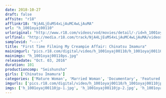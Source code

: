 ```yaml
---
date: 2018-10-27
draft: false
affsite: "r18"
afflinkr18: "NjA4LjEuMS4xLjAuMC4wLjAuMA"
url: "h_1001oyaj00110"
urloriginal: "http://www.r18.com/videos/vod/movies/detail/-/id=h_1001oyaj00110"
urlfinal: "http://media.r18.com/track/NjA4LjEuMS4xLjAuMC4wLjAuMA/videos/vod/movies/detail/-/id=h_1001oyaj00110"
samplevid: "----"
title: "First Time Filming My Creampie Affair: Chinatsu Imamura"
mainimgurl: "pics.r18.com/digital/video/h_1001oyaj00110/h_1001oyaj00110ps.jpg"
mainimgs: "h_1001oyaj00110ps.jpg"
releasedate: "Oct. 03, 2016"
duration: 101
productioncomp: "Seishunsha"
girls: ['Chinatsu Imamura']
categories: ['Mature Woman', 'Married Woman', 'Documentary', 'Featured Actress', 'Creampie', 'Sex Toys', 'Debut']
imgurls: ['pics.r18.com/digital/video/h_1001oyaj00110/h_1001oyaj00110jp-1.jpg', 'pics.r18.com/digital/video/h_1001oyaj00110/h_1001oyaj00110jp-2.jpg', 'pics.r18.com/digital/video/h_1001oyaj00110/h_1001oyaj00110jp-3.jpg', 'pics.r18.com/digital/video/h_1001oyaj00110/h_1001oyaj00110jp-4.jpg', 'pics.r18.com/digital/video/h_1001oyaj00110/h_1001oyaj00110jp-5.jpg', 'pics.r18.com/digital/video/h_1001oyaj00110/h_1001oyaj00110jp-6.jpg', 'pics.r18.com/digital/video/h_1001oyaj00110/h_1001oyaj00110jp-7.jpg', 'pics.r18.com/digital/video/h_1001oyaj00110/h_1001oyaj00110jp-8.jpg', 'pics.r18.com/digital/video/h_1001oyaj00110/h_1001oyaj00110jp-9.jpg', 'pics.r18.com/digital/video/h_1001oyaj00110/h_1001oyaj00110jp-10.jpg', 'pics.r18.com/digital/video/h_1001oyaj00110/h_1001oyaj00110jp-11.jpg', 'pics.r18.com/digital/video/h_1001oyaj00110/h_1001oyaj00110jp-12.jpg', 'pics.r18.com/digital/video/h_1001oyaj00110/h_1001oyaj00110jp-13.jpg', 'pics.r18.com/digital/video/h_1001oyaj00110/h_1001oyaj00110jp-14.jpg', 'pics.r18.com/digital/video/h_1001oyaj00110/h_1001oyaj00110jp-15.jpg', 'pics.r18.com/digital/video/h_1001oyaj00110/h_1001oyaj00110jp-16.jpg', 'pics.r18.com/digital/video/h_1001oyaj00110/h_1001oyaj00110jp-17.jpg', 'pics.r18.com/digital/video/h_1001oyaj00110/h_1001oyaj00110jp-18.jpg', 'pics.r18.com/digital/video/h_1001oyaj00110/h_1001oyaj00110jp-19.jpg', 'pics.r18.com/digital/video/h_1001oyaj00110/h_1001oyaj00110jp-20.jpg']
imgs: ['h_1001oyaj00110jp-1.jpg', 'h_1001oyaj00110jp-2.jpg', 'h_1001oyaj00110jp-3.jpg', 'h_1001oyaj00110jp-4.jpg', 'h_1001oyaj00110jp-5.jpg', 'h_1001oyaj00110jp-6.jpg', 'h_1001oyaj00110jp-7.jpg', 'h_1001oyaj00110jp-8.jpg', 'h_1001oyaj00110jp-9.jpg', 'h_1001oyaj00110jp-10.jpg', 'h_1001oyaj00110jp-11.jpg', 'h_1001oyaj00110jp-12.jpg', 'h_1001oyaj00110jp-13.jpg', 'h_1001oyaj00110jp-14.jpg', 'h_1001oyaj00110jp-15.jpg', 'h_1001oyaj00110jp-16.jpg', 'h_1001oyaj00110jp-17.jpg', 'h_1001oyaj00110jp-18.jpg', 'h_1001oyaj00110jp-19.jpg', 'h_1001oyaj00110jp-20.jpg']
---
```

